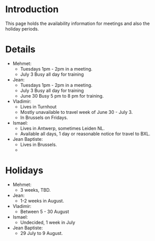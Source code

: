 # Introduction #

This page holds the availability information for meetings and also the holiday periods.

# Details #
  * Mehmet:
    * Tuesdays 1pm - 2pm in a meeting.
    * July 3 Busy all day for training
  * Jean:
    * Tuesdays 1pm - 2pm in a meeting.
    * July 3 Busy all day for training
    * June 30 Busy 5 pm to 8 pm for training.
  * Vladimir:
    * Lives in Turnhout
    * Mostly unavailable to travel week of June 30 - July 3.
    * In Brussels on Fridays.
  * Ismael:
    * Lives in Antwerp, sometimes Leiden NL.
    * Available all days, 1 day or reasonable notice for travel to BXL.
  * Jean Baptiste:
    * Lives in Brussels.
    * 

# Holidays #
  * Mehmet:
    * 3 weeks, TBD.
  * Jean:
    * 1-2 weeks in August.
  * Vladimir:
    * Between 5 - 30 August
  * Ismael:
    * Undecided, 1 week in July
  * Jean Baptiste:
    * 29 July to 9 August.